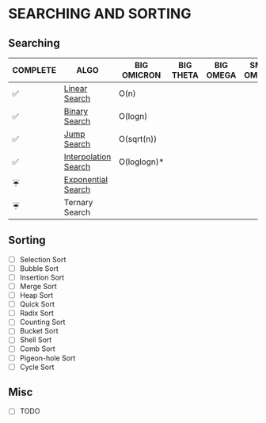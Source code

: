# SEARCHING AND SORTING

## Searching
COMPLETE | ALGO | BIG OMICRON | BIG THETA | BIG OMEGA | SMALL OMICRON | SMALL OMEGA
--- | --- | --- | --- | --- | --- | ---
:white_check_mark: | [Linear Search](./linear_search/) | O(n) | | | |
:white_check_mark: | [Binary Search](./binary_search/) | O(logn) | | | |
:white_check_mark: | [Jump Search](./jump_search/) | O(sqrt(n))| | | |
:white_check_mark: | [Interpolation Search](./interpolation_search/) | O(loglogn)* | | | |
:umbrella: | [Exponential Search](./exponential_search/) | | | | |
:umbrella: | Ternary Search | | | | |

## Sorting
- [ ] Selection Sort
- [ ] Bubble Sort
- [ ] Insertion Sort
- [ ] Merge Sort
- [ ] Heap Sort
- [ ] Quick Sort
- [ ] Radix Sort
- [ ] Counting Sort
- [ ] Bucket Sort
- [ ] Shell Sort
- [ ] Comb Sort
- [ ] Pigeon-hole Sort
- [ ] Cycle Sort

## Misc
- [ ] TODO
